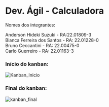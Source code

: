 # Dev. Ágil - Calculadora

Nomes dos integrantes:  
  
Anderson Hideki Suzuki - RA:22.01809-3  
Bianca Ferreira dos Santos - RA: 22.01228-0  
Bruno Ceccantini - RA: 22.00475-0  
Carlo Guerreiro - RA: 22.01163-3  
  
  ### Início do kanban:  
  ![Kanban_Inicio](https://user-images.githubusercontent.com/104869999/222133808-18adb20b-36e3-4a2e-be63-0862db1f3472.png)

  
  ### Final do kanban:  
  ![kanban_final](https://user-images.githubusercontent.com/104869999/222136753-18234122-fd89-47bb-b7e6-2f7297af7c6c.png)
